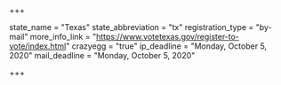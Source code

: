 +++

state_name = "Texas"
state_abbreviation = "tx"
registration_type = "by-mail"
more_info_link = "https://www.votetexas.gov/register-to-vote/index.html"
crazyegg = "true"
ip_deadline = "Monday, October 5, 2020"
mail_deadline = "Monday, October 5, 2020"

+++
